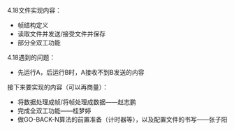 4.18文件实现内容：

- 帧结构定义
- 读取文件并发送/接受文件并保存
- 部分全双工功能

4.18遇到的问题：

- 先运行A，后运行B时，A接收不到B发送的内容

接下来要实现的内容（可以再商量）：

- 将数据处理成帧/将帧处理成数据——赵志鹏
- 完成全双工功能——桂梦婷
- 做GO-BACK-N算法的前置准备（计时器等），以及配置文件的书写——张子阳